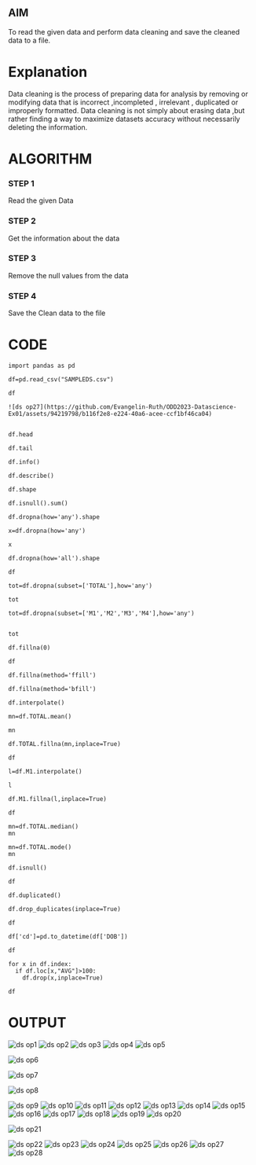 ## AIM
To read the given data and perform data cleaning and save the cleaned data to a file. 

# Explanation
Data cleaning is the process of preparing data for analysis by removing or modifying data that is incorrect ,incompleted , irrelevant , duplicated or improperly formatted. 
Data cleaning is not simply about erasing data ,but rather finding a way to maximize datasets accuracy without necessarily deleting the information. 

# ALGORITHM
### STEP 1
Read the given Data
### STEP 2
Get the information about the data
### STEP 3
Remove the null values from the data
### STEP 4
Save the Clean data to the file

# CODE
```
import pandas as pd

df=pd.read_csv("SAMPLEDS.csv")

df

![ds op27](https://github.com/Evangelin-Ruth/ODD2023-Datascience-Ex01/assets/94219798/b116f2e8-e224-40a6-acee-ccf1bf46ca04)


df.head

df.tail

df.info()

df.describe()

df.shape

df.isnull().sum()

df.dropna(how='any').shape

x=df.dropna(how='any')

x

df.dropna(how='all').shape

df

tot=df.dropna(subset=['TOTAL'],how='any')

tot

tot=df.dropna(subset=['M1','M2','M3','M4'],how='any')


tot

df.fillna(0)

df

df.fillna(method='ffill')

df.fillna(method='bfill')

df.interpolate()

mn=df.TOTAL.mean()

mn

df.TOTAL.fillna(mn,inplace=True)

df

l=df.M1.interpolate()

l

df.M1.fillna(l,inplace=True)

df

mn=df.TOTAL.median()
mn

mn=df.TOTAL.mode()
mn

df.isnull()

df

df.duplicated()

df.drop_duplicates(inplace=True)

df

df['cd']=pd.to_datetime(df['DOB'])

df

for x in df.index:
  if df.loc[x,"AVG"]>100:
    df.drop(x,inplace=True)

df
```

# OUTPUT

![ds op1](https://github.com/Evangelin-Ruth/ODD2023-Datascience-Ex01/assets/94219798/4be55de2-dd02-41aa-b781-cbf12f75702b)
![ds op2](https://github.com/Evangelin-Ruth/ODD2023-Datascience-Ex01/assets/94219798/b76e3234-a4bc-4a61-8db9-837e859ed050)
![ds op3](https://github.com/Evangelin-Ruth/ODD2023-Datascience-Ex01/assets/94219798/2a0e8a19-f130-4ed6-918b-953f5bf99e7f)
![ds op4](https://github.com/Evangelin-Ruth/ODD2023-Datascience-Ex01/assets/94219798/58e0269d-02f1-4e7c-b756-1a306fadcac5)
![ds op5](https://github.com/Evangelin-Ruth/ODD2023-Datascience-Ex01/assets/94219798/f22905a2-33d5-4330-a91e-5cd117febaa1)

![ds op6](https://github.com/Evangelin-Ruth/ODD2023-Datascience-Ex01/assets/94219798/c6a48d4e-5437-49ce-a260-69a08e39d046)


![ds op7](https://github.com/Evangelin-Ruth/ODD2023-Datascience-Ex01/assets/94219798/8ca1967c-4e6c-45d5-9752-66b0670c7cd6)


![ds op8](https://github.com/Evangelin-Ruth/ODD2023-Datascience-Ex01/assets/94219798/03f47969-5136-4779-adbd-f90c3035292c)


![ds op9](https://github.com/Evangelin-Ruth/ODD2023-Datascience-Ex01/assets/94219798/574f15fc-ed26-441f-806f-a0c05d28d767)
![ds op10](https://github.com/Evangelin-Ruth/ODD2023-Datascience-Ex01/assets/94219798/2450437e-d4dd-428b-be99-9abc4726a032)
![ds op11](https://github.com/Evangelin-Ruth/ODD2023-Datascience-Ex01/assets/94219798/6aabfd8b-0be3-414d-b54b-939681613a32)
![ds op12](https://github.com/Evangelin-Ruth/ODD2023-Datascience-Ex01/assets/94219798/009c9cf6-56c0-49d5-9638-0452aed5b66c)
![ds op13](https://github.com/Evangelin-Ruth/ODD2023-Datascience-Ex01/assets/94219798/12efa239-7952-4271-881b-a74e06ce09e7)
![ds op14](https://github.com/Evangelin-Ruth/ODD2023-Datascience-Ex01/assets/94219798/d698ad15-a6e6-4184-88df-66859a51f8f2)
![ds op15](https://github.com/Evangelin-Ruth/ODD2023-Datascience-Ex01/assets/94219798/e98a52ae-40ec-438a-b202-c05a4a0aaf1e)
![ds op16](https://github.com/Evangelin-Ruth/ODD2023-Datascience-Ex01/assets/94219798/25ff00c4-7e65-4562-a4cd-f08f4aabe49e)
![ds op17](https://github.com/Evangelin-Ruth/ODD2023-Datascience-Ex01/assets/94219798/a8e68cad-9730-46fe-a820-e7b5d3c95d05)
![ds op18](https://github.com/Evangelin-Ruth/ODD2023-Datascience-Ex01/assets/94219798/fcc27fda-3efc-482b-ac9a-196f11c3e192)
![ds op19](https://github.com/Evangelin-Ruth/ODD2023-Datascience-Ex01/assets/94219798/faff5e2c-bf6a-44f4-b9ff-5dddf1f0727e)
![ds op20](https://github.com/Evangelin-Ruth/ODD2023-Datascience-Ex01/assets/94219798/dc5011d3-ea63-43f0-8523-b9bac72659ab)


![ds op21](https://github.com/Evangelin-Ruth/ODD2023-Datascience-Ex01/assets/94219798/58e19b60-0d9e-4196-a899-aa8f3c5ce47a)


![ds op22](https://github.com/Evangelin-Ruth/ODD2023-Datascience-Ex01/assets/94219798/07e43672-c445-400a-80a4-5e4e34c2ff73)
![ds op23](https://github.com/Evangelin-Ruth/ODD2023-Datascience-Ex01/assets/94219798/6865c9a7-cb4a-4159-af0d-36ef2d9e10e1)
![ds op24](https://github.com/Evangelin-Ruth/ODD2023-Datascience-Ex01/assets/94219798/667b2bb7-5577-4841-a5e9-1af3fcdde46f)
![ds op25](https://github.com/Evangelin-Ruth/ODD2023-Datascience-Ex01/assets/94219798/6e7f03fd-6cd5-4a95-9ff6-6991a8cc1262)
![ds op26](https://github.com/Evangelin-Ruth/ODD2023-Datascience-Ex01/assets/94219798/d405d740-1bd0-4721-bffa-6ab195ca3fff)
![ds op27](https://github.com/Evangelin-Ruth/ODD2023-Datascience-Ex01/assets/94219798/51804d39-7d8b-4774-848c-a3c27bf81a33)
![ds op28](https://github.com/Evangelin-Ruth/ODD2023-Datascience-Ex01/assets/94219798/eafef4a4-6acd-4263-9766-117c713265d4)
















